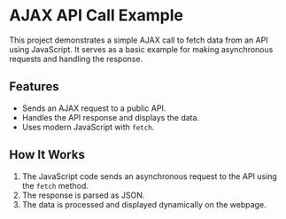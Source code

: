 # AJAX API Call Example

This project demonstrates a simple AJAX call to fetch data from an API using JavaScript. It serves as a basic example for making asynchronous requests and handling the response.

## Features

- Sends an AJAX request to a public API.
- Handles the API response and displays the data.
- Uses modern JavaScript with `fetch`.

## How It Works

1. The JavaScript code sends an asynchronous request to the API using the `fetch` method.
2. The response is parsed as JSON.
3. The data is processed and displayed dynamically on the webpage.
